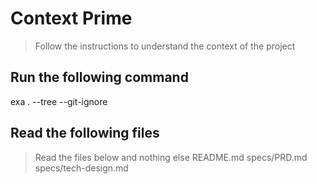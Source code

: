 # Context Prime
> Follow the instructions to understand the context of the project

## Run the following command
exa . --tree --git-ignore

## Read the following files
> Read the files below and nothing else
README.md
specs/PRD.md
specs/tech-design.md
